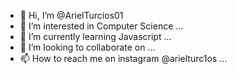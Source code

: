 - 👋 Hi, I’m @ArielTurcios01
- 👀 I’m interested in Computer Science  ...
- 🌱 I’m currently learning Javascript ...
- 💞️ I’m looking to collaborate on ...
- 📫 How to reach me on instagram @arielturc1os ...

<!---
ArielTurcios01/ArielTurcios01 is a ✨ special ✨ repository because its `README.md` (this file) appears on your GitHub profile.
You can click the Preview link to take a look at your changes.
--->

